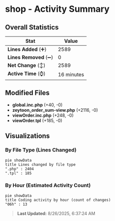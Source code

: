# shop - Activity Summary 

## Overall Statistics

| Stat                   | Value                                                             |
| ---------------------- | ----------------------------------------------------------------- |
| **Lines Added** (➕)   | 2589                                          |
| **Lines Removed** (➖) | 0                                        |
| **Net Change** (↕)    | 2589                |
| **Active Time** (⌚)   | 16 minutes |


## Modified Files
- **global.inc.php** (+40, -0)
- **zeytoon_order_sum-view.php** (+2116, -0)
- **viewOrder.inc.php** (+248, -0)
- **viewOrder.tpl** (+185, -0)

## Visualizations

### By File Type (Lines Changed)

```mermaid
pie showData
title Lines changed by file type
".php" : 2404
".tpl" : 185
```

### By Hour (Estimated Activity Count)

```mermaid
pie showData
title Coding activity by hour (count of changes)
"06h" : 13
```


> **Last Updated:** 8/26/2025, 6:37:24 AM